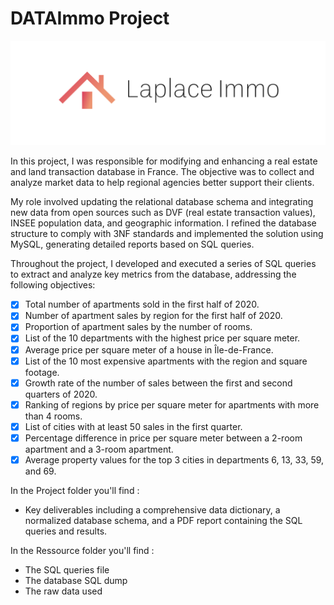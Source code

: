 # DATAImmo Project

![alt text](https://github.com/Armeldt/SQL-RealEstateData/blob/main/Ressources/logo.png?raw=true)

In this project, I was responsible for modifying and enhancing a real estate and land transaction database in France. The objective was to collect and analyze market data to help regional agencies better support their clients.

My role involved updating the relational database schema and integrating new data from open sources such as DVF (real estate transaction values), INSEE population data, and geographic information. I refined the database structure to comply with 3NF standards and implemented the solution using MySQL, generating detailed reports based on SQL queries.

Throughout the project, I developed and executed a series of SQL queries to extract and analyze key metrics from the database, addressing the following objectives:

- [x] Total number of apartments sold in the first half of 2020.
- [x] Number of apartment sales by region for the first half of 2020.
- [x] Proportion of apartment sales by the number of rooms.
- [x] List of the 10 departments with the highest price per square meter.
- [x] Average price per square meter of a house in Île-de-France.
- [x] List of the 10 most expensive apartments with the region and square footage.
- [x] Growth rate of the number of sales between the first and second quarters of 2020.
- [x] Ranking of regions by price per square meter for apartments with more than 4 rooms.
- [x] List of cities with at least 50 sales in the first quarter.
- [x] Percentage difference in price per square meter between a 2-room apartment and a 3-room apartment.
- [x] Average property values for the top 3 cities in departments 6, 13, 33, 59, and 69.

In the Project folder you'll find : 

- Key deliverables including a comprehensive data dictionary, a normalized database schema, and a PDF report containing the SQL queries and results.

In the Ressource folder you'll find : 

- The SQL queries file
- The database SQL dump
- The raw data used


